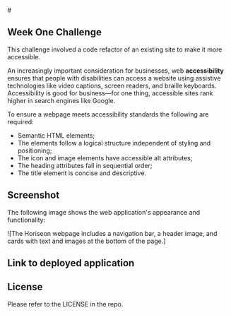 #<Week One Challenge>

## Week One Challenge

This challenge involved a code refactor of an existing site to make it more accessible. 

An increasingly important consideration for businesses, web **accessibility** ensures that people with disabilities can access a website using assistive technologies like video captions, screen readers, and braille keyboards. Accessibility is good for business&mdash;for one thing, accessible sites rank higher in search engines like Google.  

To ensure a webpage meets accessibility standards the following are required:
- Semantic HTML elements;
- The elements follow a logical structure independent of styling and positioning;
- The icon and image elements have accessible alt attributes;
- The heading attributes fall in sequential order;
- The title element is concise and descriptive.

## Screenshot

The following image shows the web application's appearance and functionality:

![The Horiseon webpage includes a navigation bar, a header image, and cards with text and images at the bottom of the page.]

## Link to deployed application

## License
Please refer to the LICENSE in the repo.
